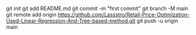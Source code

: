 git init
git add README.md
git commit -m "first commit"
git branch -M main
git remote add origin https://github.com/Lassstro/Retail-Price-Optimization-Used-Linear-Regression-And-Tree-based-method.git
git push -u origin main